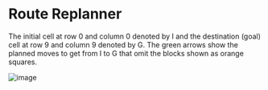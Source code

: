 # Route Replanner
The initial cell at row 0 and column 0 denoted by I and the destination (goal) cell at row 9 and column 9 denoted by G. The green arrows
show the planned moves to get from I to G that omit the blocks shown as orange squares.

![image](https://user-images.githubusercontent.com/53987404/107879688-75c5ad00-6f2e-11eb-98d0-1dbc388cbde9.png)

